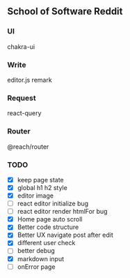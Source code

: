 ## School of Software Reddit

### UI

chakra-ui

### Write

editor.js remark

### Request

react-query

### Router

@reach/router

### TODO

- [x] keep page state
- [x] global h1 h2 style
- [x] editor image
- [ ] react editor initialize bug
- [ ] react editor render htmlFor bug
- [x] Home page auto scroll
- [x] Better code structure
- [x] Better UX navigate post after edit
- [x] different user check
- [ ] better debug
- [x] markdown input
- [ ] onError page